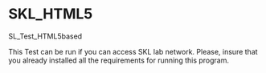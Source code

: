 # SKL_HTML5
SL_Test_HTML5based

This Test can be run if you can access SKL lab network. 
Please, insure that you already installed all the requirements for running this program. 
